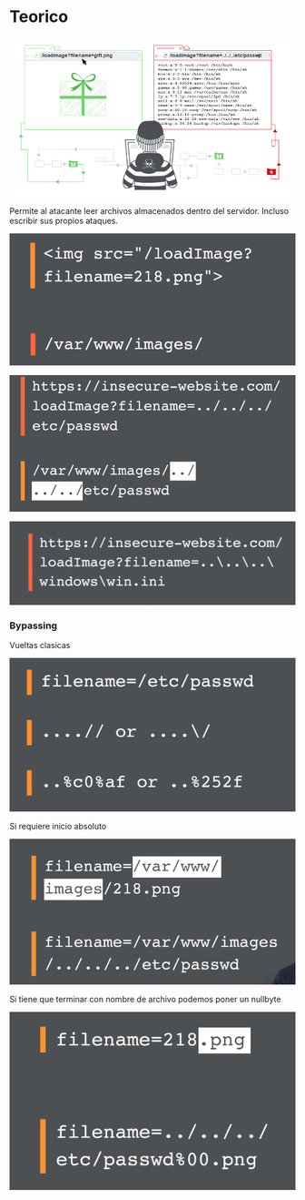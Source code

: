 # Teorico

![](../../.gitbook/assets/imagen%20%28629%29.png)

Permite al atacante leer archivos almacenados dentro del servidor. Incluso escribir sus propios ataques.

![](../../.gitbook/assets/imagen%20%28630%29.png)

![](../../.gitbook/assets/imagen%20%28628%29.png)

![en windows](../../.gitbook/assets/imagen%20%28626%29.png)

### Bypassing

Vueltas clasicas

![](../../.gitbook/assets/imagen%20%28631%29.png)

Si requiere inicio absoluto

![](../../.gitbook/assets/imagen%20%28625%29.png)

Si tiene que terminar con nombre de archivo podemos poner un nullbyte

![](../../.gitbook/assets/imagen%20%28627%29.png)

